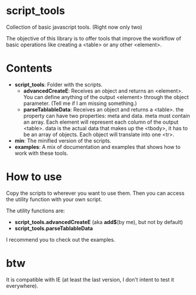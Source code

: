 # script_tools
Collection of basic javascript tools. (Right now only two)

The objective of this library is to offer tools that improve the workflow of basic operations like creating a &lt;table&gt; or any other &lt;element&gt;.

# Contents
- **script_tools**:
  Folder with the scripts.
  - **advancedCreateE**:
    Receives an object and returns an &lt;element&gt;. You can define anything of the output &lt;element&gt; through the object parameter. (Tell me if I am missing something.)
  - **parseTablableData**:
    Receives an object and returns a &lt;table&gt;. the property can have two properties: meta and data.
      meta must contain an array. Each element will represent each column of the output &lt;table&gt;.
      data is the actual data that makes up the &lt;tbody&gt;, it has to be an array of objects. Each object will translate into one &lt;tr&gt;.
- **min**:
  The minified version of the scripts.
- **examples**:
  A mix of documentation and examples that shows how to work with these tools.

# How to use
Copy the scripts to wherever you want to use them. Then you can access the utility function with your own script.

The utility functions are:
 - **script_tools.advancedCreateE** (aka **add$**(by me), but not by default)
 - **script_tools.parseTablableData**

I recommend you to check out the examples.

# btw
It is compatible with IE (at least the last version, I don't intent to test it everywhere).